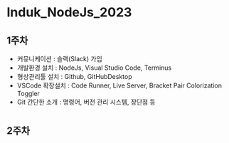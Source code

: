 # Induk_NodeJs_2023

## 1주차

- 커뮤니케이션 : 슬랙(Slack) 가입
- 개발환경 설치 : NodeJs, Visual Studio Code, Terminus
- 형상관리툴 설치 : Github, GitHubDesktop
- VSCode 확장설치 : Code Runner, Live Server, Bracket Pair Colorization Toggler
- Git 간단한 소개 : 명령어, 버전 관리 시스템, 장단점 등

#

## 2주차
